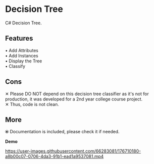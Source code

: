 # Decision Tree
C# Decision Tree.

**Features**
--
• Add Attributes<br/>
• Add Instances<br/>
• Display the Tree<br/>
• Classify<br/>

**Cons**
--
✕ Please DO NOT depend on this decision tree classifier as it's not for production, it was developed for a 2nd year college course project.<br/>
✕ Thus, code is not clean.

**More**
--
⦿ Documentation is included, please check it if needed.


**Demo**


https://user-images.githubusercontent.com/66283081/176710180-a8b00c07-0706-4da3-91b1-ead1a9537081.mp4

